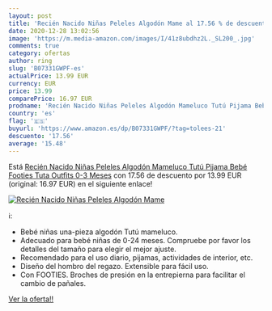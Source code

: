 ```yaml
---
layout: post
title: 'Recién Nacido Niñas Peleles Algodón Mame al 17.56 % de descuento'
date: 2020-12-28 13:02:56
image: 'https://m.media-amazon.com/images/I/41z8ubdhz2L._SL200_.jpg'
comments: true
category: ofertas
author: ring
slug: 'B07331GWPF-es'
actualPrice: 13.99 EUR
currency: EUR
price: 13.99
comparePrice: 16.97 EUR
prodname: 'Recién Nacido Niñas Peleles Algodón Mameluco Tutú Pijama Bebé Footies Tuta Outfits  0-3 Meses'
country: 'es'
flag: '🇪🇸'
buyurl: 'https://www.amazon.es/dp/B07331GWPF/?tag=tolees-21'
descuento: '17.56'
average: '15.48'
---
```


Está [Recién Nacido Niñas Peleles Algodón Mameluco Tutú Pijama Bebé Footies Tuta Outfits  0-3 Meses](https://www.amazon.es/dp/B07331GWPF/?tag=tolees-21) con 17.56 de descuento por 13.99 EUR (original: 16.97 EUR) en el siguiente enlace!

[![Recién Nacido Niñas Peleles Algodón Mame](https://m.media-amazon.com/images/I/41z8ubdhz2L._SL200_.jpg)](https://www.amazon.es/dp/B07331GWPF/?tag=tolees-21)

ℹ️:

- Bebé niñas una-pieza algodón Tutú mameluco.
- Adecuado para bebé niñas de 0-24 meses. Compruebe por favor los detalles del tamaño para elegir el mejor ajuste.
- Recomendado para el uso diario, pijamas, actividades de interior, etc.
- Diseño del hombro del regazo. Extensible para fácil uso.
- Con FOOTIES. Broches de presión en la entrepierna para facilitar el cambio de pañales.

[Ver la oferta!!](https://www.amazon.es/dp/B07331GWPF/?tag=tolees-21)
